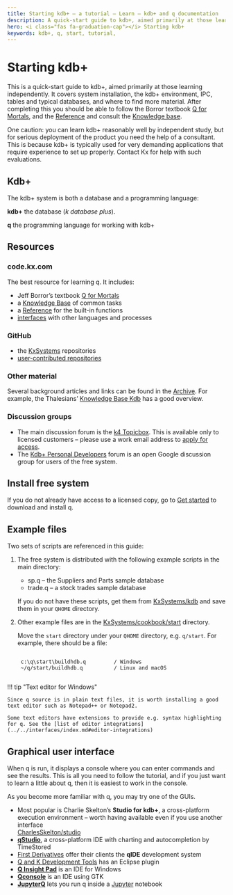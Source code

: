 ```yaml
---
title: Starting kdb+ – a tutorial – Learn – kdb+ and q documentation
description: A quick-start guide to kdb+, aimed primarily at those learning independently. It covers system installation, the kdb+ environment, IPC, tables and typical databases, and where to find more material.
hero: <i class="fas fa-graduation-cap"></i> Starting kdb+
keywords: kdb+, q, start, tutorial, 
---
```

# Starting kdb+





This is a quick-start guide to kdb+, aimed primarily at those learning independently. It covers system installation, the kdb+ environment, IPC, tables and typical databases, and where to find more material. After completing this you should be able to follow the Borror textbook [Q for Mortals](/q4m3/), and the [Reference](../../ref/index.md) and consult the [Knowledge base](../../kb/index.md).

One caution: you can learn kdb+ reasonably well by independent study, but for serious deployment of the product you need the help of a consultant. This is because kdb+ is typically used for very demanding applications that require experience to set up properly. Contact Kx for help with such evaluations.


## Kdb+

The kdb+ system is both a database and a programming language:
  
**kdb+** the database (_k database plus_).

**q** the programming language for working with kdb+


## Resources

### <i class="fas fa-globe"></i> code.kx.com

The best resource for learning q. It includes:

-   Jeff Borror’s textbook [Q for Mortals](/q4m3/)
-   a [Knowledge Base](../../kb/index.md) of common tasks
-   a [Reference](../../ref/index.md) for the built-in functions
-   [interfaces](../../interfaces/index.md) with other languages and processes


### <i class="fab fa-github"></i> GitHub

- the [KxSystems](https://github.com/KxSystems) repositories
- [user-contributed repositories](https://kxsystems.github.io)


### Other material

Several background articles and links can be found in the [Archive](../archive.md). For example, the Thalesians’ [Knowledge Base Kdb](http://www.thalesians.com/finance/index.php/Knowledge_Base/Databases/Kdb) has a good overview.


### Discussion groups

-   The main discussion forum is the [k4 Topicbox](https://k4.topicbox.com/groups/k4). This is available only to licensed customers – please use a work email address to [apply for access](https://k4.topicbox.com/groups/k4?subscription_form=e1ca20f8-95f6-11e8-8090-9973fa3f0106).
-   The [Kdb+ Personal Developers](http://groups.google.com/group/personal-kdbplus) forum is an open Google discussion group for users of the free system.


## Install free system

If you do not already have access to a licensed copy, go to [Get started](../index.md) to download and install q.


## Example files

Two sets of scripts are referenced in this guide:

1. The free system is distributed with the following example scripts in the main directory:

    -   sp.q – the Suppliers and Parts sample database
    -   trade.q – a stock trades sample database

    If you do not have these scripts, get them from 
    <i class="fab fa-github"></i> [KxSystems/kdb](https://github.com/KxSystems/kdb) 
    and save them in your `QHOME` directory.

2. Other example files are in the <i class="fab fa-github"></i> [KxSystems/cookbook/start](https://github.com/KxSystems/cookbook/tree/master/start) directory. 

    Move the `start` directory under your `QHOME` directory, e.g. `q/start`. For example, there should be a file:

    <pre><code class="language-txt">
    c:\q\start\buildhdb.q         / Windows
    ~/q/start/buildhdb.q          / Linux and macOS
    </code></pre>

!!! tip "Text editor for <i class="fab fa-windows"></i> Windows"

    Since q source is in plain text files, it is worth installing a good text editor such as Notepad++ or Notepad2.

    Some text editors have extensions to provide e.g. syntax highlighting for q. See the [list of editor integrations](../../interfaces/index.md#editor-integrations)


## Graphical user interface

When q is run, it displays a console where you can enter commands and see the results. This is all you need to follow the tutorial, and if you just want to learn a little about q, then it is easiest to work in the console.

As you become more familiar with q, you may try one of the GUIs.

-   Most popular is Charlie Skelton’s **Studio for kdb+**, a cross-platform execution environment – worth having available even if you use another interface  
<i class="fab fa-github"></i> [CharlesSkelton/studio](https://github.com/CharlesSkelton/studio)
-   [**qStudio**](http://timestored.com/qStudio), a cross-platform IDE with charting and autocompletion by TimeStored 
-   [First Derivatives](http://www.firstderivatives.com) offer their clients the **qIDE** development system
-   [Q and K Development Tools](http://www.qkdt.org) has an Eclipse plugin
-   [**Q Insight Pad**](http://www.qinsightpad.com) is an IDE for Windows
-   [**Qconsole**](source:contrib/cburke/qconsole "wikilink") is an IDE using GTK
-   [**JupyterQ**](../../ml/jupyterq/index.md) lets you run q inside a [Jupyter](https://jupyter.org) notebook 

